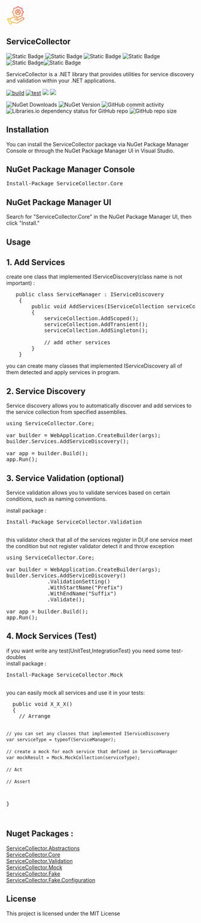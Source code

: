 <img alt="ServiceCollector" src="https://github.com/Ershad95/ServiceCollector/blob/master/ServiceCollector.Core/icon.png" style='Width:50px'/>

## ServiceCollector
<img alt="Static Badge" src="https://img.shields.io/badge/nuget-ServiceCollector.Core-blue?style=flat&logo=nuget&color=blue&link=https%3A%2F%2Fwww.nuget.org%2Fpackages%2FServiceCollector.Core%2F"> <img alt="Static Badge" src="https://img.shields.io/badge/nuget-ServiceCollector.Validation-blue?style=flat&logo=nuget&color=blue&link=https%3A%2F%2Fwww.nuget.org%2Fpackages%2FServiceCollector.Validation"> <img alt="Static Badge" src="https://img.shields.io/badge/nuget-ServiceCollector.Abstractions-blue?style=flat&logo=nuget&color=blue&link=https%3A%2F%2Fwww.nuget.org%2Fpackages%2FServiceCollector.Abstractions%2F"> <img alt="Static Badge" src="https://img.shields.io/badge/nuget-ServiceCollector.Mock%20-blue?style=flat&logo=nuget&color=blue&link=https%3A%2F%2Fwww.nuget.org%2Fpackages%2FServiceCollector.Mock%2F"><img alt="Static Badge" src="https://img.shields.io/badge/nuget-ServiceCollector.Fake%20-blue?style=flat&logo=nuget&color=blue&link=https%3A%2F%2Fwww.nuget.org%2Fpackages%2FServiceCollector.Fake%2F"><img alt="Static Badge" src="https://img.shields.io/badge/nuget-ServiceCollector.Fake.Configuration%20-blue?style=flat&logo=nuget&color=blue&link=https%3A%2F%2Fwww.nuget.org%2Fpackages%2FServiceCollector.Fake.Configuration%2F">


ServiceCollector is a .NET library that provides utilities for service discovery and validation within your .NET applications.

[![build](https://github.com/Ershad95/ServiceCollector/actions/workflows/dotnet.yml/badge.svg)](https://github.com/Ershad95/ServiceCollector/actions/workflows/dotnet.yml) [![test](https://github.com/Ershad95/ServiceCollector/actions/workflows/test.yml/badge.svg)](https://github.com/Ershad95/ServiceCollector/actions/workflows/test.yml) <img src="https://img.shields.io/badge/.net6-compatible-green?style=flat&label=.net6&color=darkGreen" /> <img src="https://img.shields.io/badge/.net6-compatible-green?style=flat&label=.netStandard&color=darkGreen" />

<img  alt="NuGet Downloads" src="https://img.shields.io/nuget/dt/ServiceCollector.Core" /> <img alt="NuGet Version" src="https://img.shields.io/nuget/v/ServiceCollector.Core" /> <img alt="GitHub commit activity" src="https://img.shields.io/github/commit-activity/m/ershad95/ServiceCollector" /> <img alt="Libraries.io dependency status for GitHub repo" src="https://img.shields.io/librariesio/github/ershad95/ServiceCollector" /> <img alt="GitHub repo size" src="https://img.shields.io/github/repo-size/ershad95/ServiceCollector" />


## Installation
You can install the ServiceCollector package via NuGet Package Manager Console or through the NuGet Package Manager UI in Visual Studio.

## NuGet Package Manager Console
<pre>Install-Package ServiceCollector.Core</pre>
## NuGet Package Manager UI
Search for "ServiceCollector.Core" in the NuGet Package Manager UI, then click "Install."

## Usage

## 1. Add Services
create one class that implemented IServiceDiscovery(class name is not important) :

<pre>
   public class ServiceManager : IServiceDiscovery
    {
        public void AddServices(IServiceCollection serviceCollection)
        {
            serviceCollection.AddScoped<TransactionService>();
            serviceCollection.AddTransient<TransactionService>();
            serviceCollection.AddSingleton<TransactionService>();
              
            // add other services
        }
    }
</pre>
you can create many classes that implemented IServiceDiscovery all of them detected and apply services in program.

## 2. Service Discovery
Service discovery allows you to automatically discover and add services to the service collection from specified assemblies.
<pre>
using ServiceCollector.Core;

var builder = WebApplication.CreateBuilder(args);
builder.Services.AddServiceDiscovery();

var app = builder.Build();
app.Run();
</pre>

## 3. Service Validation (optional)
Service validation allows you to validate services based on certain conditions, such as naming conventions.

install package :
<pre>Install-Package ServiceCollector.Validation</pre>
<br>
this validator check that all of the services register in DI,if one service meet the condition but not register validator detect it and throw exception

<pre>
using ServiceCollector.Core;

var builder = WebApplication.CreateBuilder(args);
builder.Services.AddServiceDiscovery()
             .ValidationSetting()
             .WithStartName("Prefix")
             .WithEndName("Suffix")
             .Validate();

var app = builder.Build();
app.Run();
</pre>

## 4. Mock Services (Test)
if you want write any test(UnitTest,IntegrationTest) you need some test-doubles
<br>
install package :
<pre>Install-Package ServiceCollector.Mock</pre>
<br>
you can easily mock all services and use it in your tests:
<pre>
  public void X_X_X()
  {
    // Arrange
  
    // you can set any classes that implemented IServiceDiscovery
    var serviceType = typeof(ServiceManager); 

    // create a mock for each service that defined in ServiceManager
    var mockResult = Mock.MockCollection(serviceType);
  
    // Act
  
    // Assert
  }
  
</pre>

## Nuget Packages : 
<a href="https://www.nuget.org/packages/ServiceCollector.Abstractions/">ServiceCollector.Abstractions</a>
<br>
<a href="https://www.nuget.org/packages/ServiceCollector.Core/">ServiceCollector.Core</a>
<br>
<a href="https://www.nuget.org/packages/ServiceCollector.Validation/">ServiceCollector.Validation</a>
<br>
<a href="https://www.nuget.org/packages/ServiceCollector.Mock/">ServiceCollector.Mock</a>
<br>
<a href="https://www.nuget.org/packages/ServiceCollector.Fake/">ServiceCollector.Fake</a>
<br>
<a href="https://www.nuget.org/packages/ServiceCollector.Fake.Configuration/">ServiceCollector.Fake.Configuration</a>
## License
This project is licensed under the MIT License
